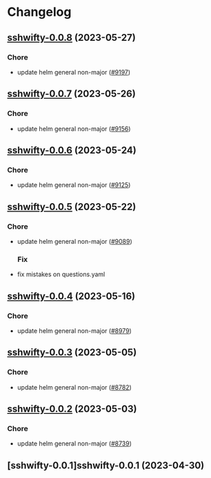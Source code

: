 # Changelog



## [sshwifty-0.0.8](https://github.com/truecharts/charts/compare/sshwifty-0.0.7...sshwifty-0.0.8) (2023-05-27)

### Chore

- update helm general non-major ([#9197](https://github.com/truecharts/charts/issues/9197))
  
  


## [sshwifty-0.0.7](https://github.com/truecharts/charts/compare/sshwifty-0.0.6...sshwifty-0.0.7) (2023-05-26)

### Chore

- update helm general non-major ([#9156](https://github.com/truecharts/charts/issues/9156))
  
  


## [sshwifty-0.0.6](https://github.com/truecharts/charts/compare/sshwifty-0.0.5...sshwifty-0.0.6) (2023-05-24)

### Chore

- update helm general non-major ([#9125](https://github.com/truecharts/charts/issues/9125))
  
  


## [sshwifty-0.0.5](https://github.com/truecharts/charts/compare/sshwifty-0.0.4...sshwifty-0.0.5) (2023-05-22)

### Chore

- update helm general non-major ([#9089](https://github.com/truecharts/charts/issues/9089))
  
  ### Fix

- fix mistakes on questions.yaml
  
  


## [sshwifty-0.0.4](https://github.com/truecharts/charts/compare/sshwifty-0.0.3...sshwifty-0.0.4) (2023-05-16)

### Chore

- update helm general non-major ([#8979](https://github.com/truecharts/charts/issues/8979))
  
  


## [sshwifty-0.0.3](https://github.com/truecharts/charts/compare/sshwifty-0.0.2...sshwifty-0.0.3) (2023-05-05)

### Chore

- update helm general non-major ([#8782](https://github.com/truecharts/charts/issues/8782))
  
  


## [sshwifty-0.0.2](https://github.com/truecharts/charts/compare/sshwifty-0.0.1...sshwifty-0.0.2) (2023-05-03)

### Chore

- update helm general non-major ([#8739](https://github.com/truecharts/charts/issues/8739))
  
  


## [sshwifty-0.0.1]sshwifty-0.0.1 (2023-04-30)


